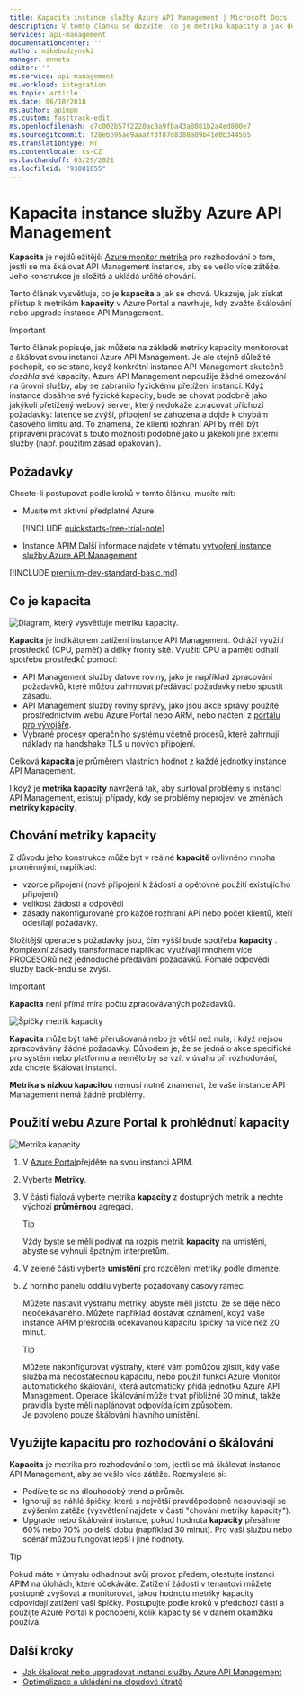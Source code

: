 ```yaml
---
title: Kapacita instance služby Azure API Management | Microsoft Docs
description: V tomto článku se dozvíte, co je metrika kapacity a jak dělat informovaná rozhodnutí o tom, jestli se má škálovat instance služby Azure API Management.
services: api-management
documentationcenter: ''
author: mikebudzynski
manager: anneta
editor: ''
ms.service: api-management
ms.workload: integration
ms.topic: article
ms.date: 06/18/2018
ms.author: apimpm
ms.custom: fasttrack-edit
ms.openlocfilehash: c7c002b57f2220ac0a9fba43a8081b2a4ed800e7
ms.sourcegitcommit: f28ebb95ae9aaaff3f87d8388a09b41e0b3445b5
ms.translationtype: MT
ms.contentlocale: cs-CZ
ms.lasthandoff: 03/29/2021
ms.locfileid: "93081055"
---
```

# <a name="capacity-of-an-azure-api-management-instance"></a>Kapacita instance služby Azure API Management

**Kapacita** je nejdůležitější [Azure monitor metrika](api-management-howto-use-azure-monitor.md#view-metrics-of-your-apis) pro rozhodování o tom, jestli se má škálovat API Management instance, aby se vešlo více zátěže. Jeho konstrukce je složitá a ukládá určité chování.

Tento článek vysvětluje, co je **kapacita** a jak se chová. Ukazuje, jak získat přístup k metrikám **kapacity** v Azure Portal a navrhuje, kdy zvažte škálování nebo upgrade instance API Management.

> [!IMPORTANT]
> Tento článek popisuje, jak můžete na základě metriky kapacity monitorovat a škálovat svou instanci Azure API Management. Je ale stejně důležité pochopit, co se stane, když konkrétní instance API Management skutečně *dosáhla* své kapacity. Azure API Management nepoužije žádné omezování na úrovni služby, aby se zabránilo fyzickému přetížení instancí. Když instance dosáhne své fyzické kapacity, bude se chovat podobně jako jakýkoli přetížený webový server, který nedokáže zpracovat příchozí požadavky: latence se zvýší, připojení se zahozena a dojde k chybám časového limitu atd. To znamená, že klienti rozhraní API by měli být připravení pracovat s touto možností podobně jako u jakékoli jiné externí služby (např. použitím zásad opakování).

## <a name="prerequisites"></a>Požadavky

Chcete-li postupovat podle kroků v tomto článku, musíte mít:

+ Musíte mít aktivní předplatné Azure.

    [!INCLUDE [quickstarts-free-trial-note](../../includes/quickstarts-free-trial-note.md)]

+ Instance APIM Další informace najdete v tématu [vytvoření instance služby Azure API Management](get-started-create-service-instance.md).

[!INCLUDE [premium-dev-standard-basic.md](../../includes/api-management-availability-premium-dev-standard-basic.md)]

## <a name="what-is-capacity"></a>Co je kapacita

![Diagram, který vysvětluje metriku kapacity.](./media/api-management-capacity/capacity-ingredients.png)

**Kapacita** je indikátorem zatížení instance API Management. Odráží využití prostředků (CPU, paměť) a délky fronty sítě. Využití CPU a paměti odhalí spotřebu prostředků pomocí:

+ API Management služby datové roviny, jako je například zpracování požadavků, které můžou zahrnovat předávací požadavky nebo spustit zásadu.
+ API Management služby roviny správy, jako jsou akce správy použité prostřednictvím webu Azure Portal nebo ARM, nebo načtení z [portálu pro vývojáře](api-management-howto-developer-portal.md).
+ Vybrané procesy operačního systému včetně procesů, které zahrnují náklady na handshake TLS u nových připojení.

Celková **kapacita** je průměrem vlastních hodnot z každé jednotky instance API Management.

I když je **metrika kapacity** navržená tak, aby surfoval problémy s instancí API Management, existují případy, kdy se problémy neprojeví ve změnách **metriky kapacity**.

## <a name="capacity-metric-behavior"></a>Chování metriky kapacity

Z důvodu jeho konstrukce může být v reálné **kapacitě** ovlivněno mnoha proměnnými, například:

+ vzorce připojení (nové připojení k žádosti a opětovné použití existujícího připojení)
+ velikost žádosti a odpovědi
+ zásady nakonfigurované pro každé rozhraní API nebo počet klientů, kteří odesílají požadavky.

Složitější operace s požadavky jsou, čím vyšší bude spotřeba **kapacity** . Komplexní zásady transformace například využívají mnohem více PROCESORů než jednoduché předávání požadavků. Pomalé odpovědi služby back-endu se zvýší.

> [!IMPORTANT]
> **Kapacita** není přímá míra počtu zpracovávaných požadavků.

![Špičky metrik kapacity](./media/api-management-capacity/capacity-spikes.png)

**Kapacita** může být také přerušovaná nebo je větší než nula, i když nejsou zpracovávány žádné požadavky. Důvodem je, že se jedná o akce specifické pro systém nebo platformu a nemělo by se vzít v úvahu při rozhodování, zda chcete škálovat instanci.

**Metrika s nízkou kapacitou** nemusí nutně znamenat, že vaše instance API Management nemá žádné problémy.
  
## <a name="use-the-azure-portal-to-examine-capacity"></a>Použití webu Azure Portal k prohlédnutí kapacity
  
![Metrika kapacity](./media/api-management-capacity/capacity-metric.png)  

1. V [Azure Portal](https://portal.azure.com/)přejděte na svou instanci APIM.
2. Vyberte **Metriky**.
3. V části fialová vyberte metrika **kapacity** z dostupných metrik a nechte výchozí **průměrnou** agregaci.

    > [!TIP]
    > Vždy byste se měli podívat na rozpis metrik **kapacity** na umístění, abyste se vyhnuli špatným interpretům.

4. V zelené části vyberte **umístění** pro rozdělení metriky podle dimenze.
5. Z horního panelu oddílu vyberte požadovaný časový rámec.

    Můžete nastavit výstrahu metriky, abyste měli jistotu, že se děje něco neočekávaného. Můžete například dostávat oznámení, když vaše instance APIM překročila očekávanou kapacitu špičky na více než 20 minut.

    >[!TIP]
    > Můžete nakonfigurovat výstrahy, které vám pomůžou zjistit, kdy vaše služba má nedostatečnou kapacitu, nebo použít funkci Azure Monitor automatického škálování, která automaticky přidá jednotku Azure API Management. Operace škálování může trvat přibližně 30 minut, takže pravidla byste měli naplánovat odpovídajícím způsobem.  
    > Je povoleno pouze škálování hlavního umístění.

## <a name="use-capacity-for-scaling-decisions"></a>Využijte kapacitu pro rozhodování o škálování

**Kapacita** je metrika pro rozhodování o tom, jestli se má škálovat instance API Management, aby se vešlo více zátěže. Rozmyslete si:

+ Podívejte se na dlouhodobý trend a průměr.
+ Ignorují se náhlé špičky, které s největší pravděpodobně nesouvisejí se zvýšením zátěže (vysvětlení najdete v části "chování metriky kapacity").
+ Upgrade nebo škálování instance, pokud hodnota **kapacity** přesáhne 60% nebo 70% po delší dobu (například 30 minut). Pro vaši službu nebo scénář můžou fungovat lepší i jiné hodnoty.

>[!TIP]  
> Pokud máte v úmyslu odhadnout svůj provoz předem, otestujte instanci APIM na úlohách, které očekáváte. Zatížení žádosti v tenantovi můžete postupně zvyšovat a monitorovat, jakou hodnotu metriky kapacity odpovídají zatížení vaší špičky. Postupujte podle kroků v předchozí části a použijte Azure Portal k pochopení, kolik kapacity se v daném okamžiku používá.

## <a name="next-steps"></a>Další kroky

- [Jak škálovat nebo upgradovat instanci služby Azure API Management](upgrade-and-scale.md)
- [Optimalizace a ukládání na cloudové útratě](../cost-management-billing/costs/quick-acm-cost-analysis.md?WT.mc_id=costmanagementcontent_docsacmhorizontal_-inproduct-learn)